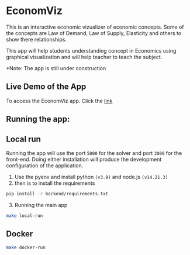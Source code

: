 # EconomViz 

This is an interactive economic vizualizer of economic concepts. Some of the concepts are Law of Demand, Law of Supply, Elasticity and others to show there relationships. 

This app will help students understanding concept in Economics using graphical visualization and will help teacher to teach the subject.

*Note: The app is still under construction 

## Live Demo of the App
To access the EconomViz app. Click the [link](http://economviz.com/)

## Running the app:

## Local run 
Running the app will use the port `5000` for the solver and port `3000` for the front-end.
Doing either installation will produce the development configuration of the application.

1. Use the pyenv and install python `(v3.9)` and node.js `(v14.21.3)`
2. then is to install the requirements

```bash
pip install -r backend/requirements.txt
```
3. Running the main app

```bash
make local-run
```

## Docker
```bash
make docker-run
```


